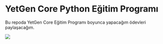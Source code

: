 # YetGen Core Python Eğitim Programı

Bu repoda YetGen Core Eğitim Programı boyunca yapacağım ödevleri paylaşacağım.

<image src="https://yetkingencler.com/wp-content/uploads/2021/07/YetGenLogo.png">

